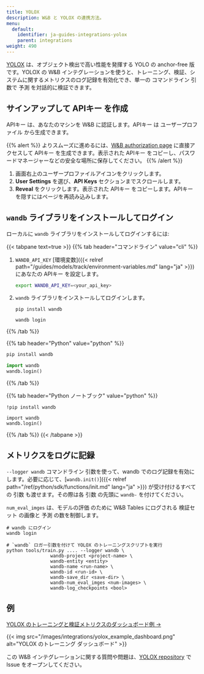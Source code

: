 ```yaml
---
title: YOLOX
description: W&B と YOLOX の連携方法。
menu:
  default:
    identifier: ja-guides-integrations-yolox
    parent: integrations
weight: 490
---
```


[YOLOX](https://github.com/Megvii-BaseDetection/YOLOX) は、オブジェクト検出で高い性能を発揮する YOLO の anchor-free 版です。YOLOX の W&B インテグレーションを使うと、トレーニング、検証、システムに関するメトリクスのログ記録を有効化でき、単一の コマンドライン 引数で 予測 を対話的に検証できます。

## サインアップして APIキー を作成

APIキー は、あなたのマシンを W&B に認証します。APIキー は ユーザープロファイル から生成できます。

{{% alert %}}
よりスムーズに進めるには、[W&B authorization page](https://wandb.ai/authorize) に直接アクセスして APIキー を生成できます。表示された APIキー をコピーし、パスワードマネージャーなどの安全な場所に保存してください。
{{% /alert %}}

1. 画面右上のユーザープロファイルアイコンをクリックします。
1. **User Settings** を選び、**API Keys** セクションまでスクロールします。
1. **Reveal** をクリックします。表示された APIキー をコピーします。APIキー を隠すにはページを再読み込みします。

## `wandb` ライブラリをインストールしてログイン

ローカルに `wandb` ライブラリをインストールしてログインするには:

{{< tabpane text=true >}}
{{% tab header="コマンドライン" value="cli" %}}

1. `WANDB_API_KEY` [環境変数]({{< relref path="/guides/models/track/environment-variables.md" lang="ja" >}}) にあなたの APIキー を設定します。

    ```bash
    export WANDB_API_KEY=<your_api_key>
    ```

1. `wandb` ライブラリをインストールしてログインします。



    ```shell
    pip install wandb

    wandb login
    ```

{{% /tab %}}

{{% tab header="Python" value="python" %}}

```bash
pip install wandb
```
```python
import wandb
wandb.login()
```

{{% /tab %}}

{{% tab header="Python ノートブック" value="python" %}}

```notebook
!pip install wandb

import wandb
wandb.login()
```

{{% /tab %}}
{{< /tabpane >}}

## メトリクスをログに記録

`--logger wandb` コマンドライン 引数を使って、wandb でのログ記録を有効にします。必要に応じて、[`wandb.init()`]({{< relref path="/ref/python/sdk/functions/init.md" lang="ja" >}}) が受け付けるすべての 引数 も渡せます。その際は各 引数 の先頭に `wandb-` を付けてください。

`num_eval_imges` は、モデルの評価 のために W&B Tables にログされる 検証セット の画像と 予測 の数を制御します。

```shell
# wandb にログイン
wandb login

# `wandb` ロガー引数を付けて YOLOX のトレーニングスクリプトを実行
python tools/train.py .... --logger wandb \
                wandb-project <project-name> \
                wandb-entity <entity>
                wandb-name <run-name> \
                wandb-id <run-id> \
                wandb-save_dir <save-dir> \
                wandb-num_eval_imges <num-images> \
                wandb-log_checkpoints <bool>
```

## 例

[YOLOX のトレーニングと検証メトリクスのダッシュボード例 ->](https://wandb.ai/manan-goel/yolox-nano/runs/3pzfeom)

{{< img src="/images/integrations/yolox_example_dashboard.png" alt="YOLOX のトレーニング ダッシュボード" >}}

この W&B インテグレーションに関する質問や問題は、[YOLOX repository](https://github.com/Megvii-BaseDetection/YOLOX) で Issue をオープンしてください。